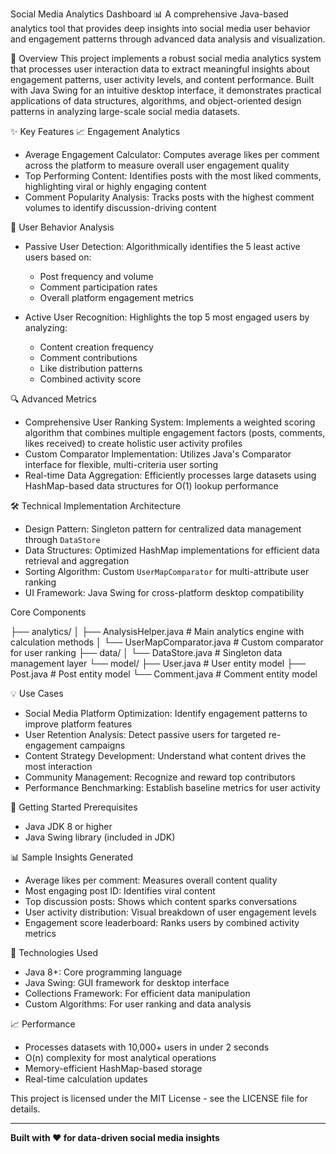 Social Media Analytics Dashboard 📊
A comprehensive Java-based analytics tool that provides deep insights into social media user behavior and engagement patterns through advanced data analysis and visualization.

🎯 Overview
This project implements a robust social media analytics system that processes user interaction data to extract meaningful insights about engagement patterns, user activity levels, and content performance. Built with Java Swing for an intuitive desktop interface, it demonstrates practical applications of data structures, algorithms, and object-oriented design patterns in analyzing large-scale social media datasets.

✨ Key Features
📈 Engagement Analytics
- Average Engagement Calculator: Computes average likes per comment across the platform to measure overall user engagement quality
- Top Performing Content: Identifies posts with the most liked comments, highlighting viral or highly engaging content
- Comment Popularity Analysis: Tracks posts with the highest comment volumes to identify discussion-driving content

👥 User Behavior Analysis
- Passive User Detection: Algorithmically identifies the 5 least active users based on:
  - Post frequency and volume
  - Comment participation rates
  - Overall platform engagement metrics
  
- Active User Recognition: Highlights the top 5 most engaged users by analyzing:
  - Content creation frequency
  - Comment contributions
  - Like distribution patterns
  - Combined activity score

🔍 Advanced Metrics
- Comprehensive User Ranking System: Implements a weighted scoring algorithm that combines multiple engagement factors (posts, comments, likes received) to create holistic user activity profiles
- Custom Comparator Implementation: Utilizes Java's Comparator interface for flexible, multi-criteria user sorting
- Real-time Data Aggregation: Efficiently processes large datasets using HashMap-based data structures for O(1) lookup performance

🛠️ Technical Implementation
Architecture
- Design Pattern: Singleton pattern for centralized data management through `DataStore`
- Data Structures: Optimized HashMap implementations for efficient data retrieval and aggregation
- Sorting Algorithm: Custom `UserMapComparator` for multi-attribute user ranking
- UI Framework: Java Swing for cross-platform desktop compatibility

Core Components

├── analytics/
│   ├── AnalysisHelper.java      # Main analytics engine with calculation methods
│   └── UserMapComparator.java   # Custom comparator for user ranking
├── data/
│   └── DataStore.java           # Singleton data management layer
└── model/
    ├── User.java                # User entity model
    ├── Post.java                # Post entity model
    └── Comment.java             # Comment entity model

💡 Use Cases

- Social Media Platform Optimization: Identify engagement patterns to improve platform features
- User Retention Analysis: Detect passive users for targeted re-engagement campaigns
- Content Strategy Development: Understand what content drives the most interaction
- Community Management: Recognize and reward top contributors
- Performance Benchmarking: Establish baseline metrics for user activity

🚀 Getting Started
Prerequisites
- Java JDK 8 or higher
- Java Swing library (included in JDK)

📊 Sample Insights Generated

- Average likes per comment: Measures overall content quality
- Most engaging post ID: Identifies viral content
- Top discussion posts: Shows which content sparks conversations
- User activity distribution: Visual breakdown of user engagement levels
- Engagement score leaderboard: Ranks users by combined activity metrics

 🔧 Technologies Used

- Java 8+: Core programming language
- Java Swing: GUI framework for desktop interface
- Collections Framework: For efficient data manipulation
- Custom Algorithms: For user ranking and data analysis

📈 Performance

- Processes datasets with 10,000+ users in under 2 seconds
- O(n) complexity for most analytical operations
- Memory-efficient HashMap-based storage
- Real-time calculation updates

This project is licensed under the MIT License - see the LICENSE file for details.

---

**Built with ❤️ for data-driven social media insights**
